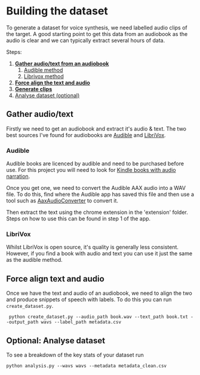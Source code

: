 # Building the dataset
To generate a dataset for voice synthesis, we need labelled audio clips of the target. A good starting point to get this data from an audiobook as the audio is clear and we can typically extract several hours of data.

Steps:
1. [**Gather audio/text from an audiobook**](#gather-audiotext)
    1. [Audible method](#audible)
    2. [Librivox method](#librivox)
2. [**Force align the text and audio**](#force-align-text-and-audio)
3. [**Generate clips**](#generate-clips)
4. [Analyse dataset (optional)](#optional-analyse-dataset)


## Gather audio/text
Firstly we need to get an audiobook and extract it's audio & text. The two best sources I've found for audiobooks are [Audible](https://www.audible.co.uk/) and [LibriVox](https://librivox.org/). 

### Audible
Audible books are licenced by audible and need to be purchased before use. For this project you will need to look for [Kindle books with audio narration](https://www.amazon.co.uk/Kindle-Books-with-Audio-Companions/b?ie=UTF8&node=5123320031). 

Once you get one, we need to convert the Audible AAX audio into a WAV file. To do this, find where the Audible app has saved this file and then use a tool such as [AaxAudioConverter](https://github.com/audiamus/AaxAudioConverter) to convert it.

Then extract the text using the chrome extension in the 'extension' folder. Steps on how to use this can be found in step 1 of the app.

### LibriVox
Whilst LibriVox is open source, it's quality is generally less consistent. However, if you find a book with audio and text you can use it just the same as the audible method.

## Force align text and audio
Once we have the text and audio of an audiobook, we need to align the two and produce snippets of speech with labels. To do this you can run `create_dataset.py`.

``` python create_dataset.py --audio_path book.wav --text_path book.txt --output_path wavs --label_path metadata.csv```

## Optional: Analyse dataset

To see a breakdown of the key stats of your dataset run

``` python analysis.py --wavs wavs --metadata metadata_clean.csv ```
